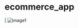 # ecommerce_app

| ![image1](https://github.com/user-attachments/assets/5ceb46ef-7c5e-41d2-82bf-e539c40423b8) 


